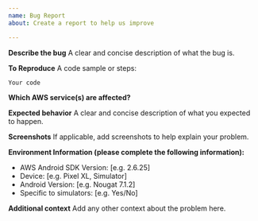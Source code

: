 ```yaml
---
name: Bug Report
about: Create a report to help us improve

---
```


**Describe the bug**
A clear and concise description of what the bug is.

**To Reproduce**
A code sample or steps:
```
Your code
```

**Which AWS service(s) are affected?**

**Expected behavior**
A clear and concise description of what you expected to happen.

**Screenshots**
If applicable, add screenshots to help explain your problem.

**Environment Information (please complete the following information):**
 - AWS Android SDK Version: [e.g. 2.6.25]
 - Device: [e.g. Pixel XL, Simulator]
 - Android Version: [e.g. Nougat 7.1.2]
 - Specific to simulators: [e.g. Yes/No]

**Additional context**
Add any other context about the problem here.
